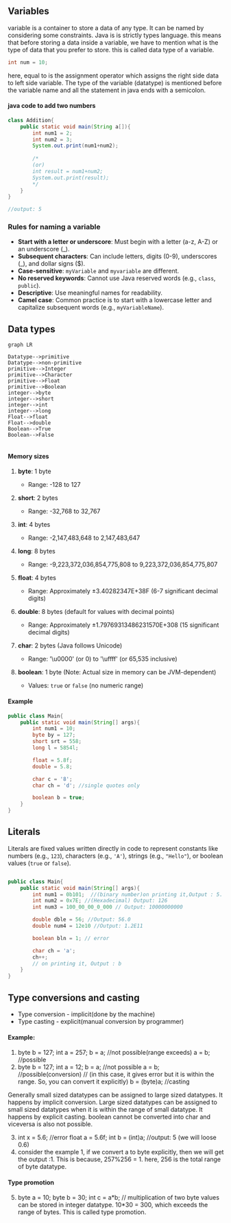 
## Variables

variable is a container to store a data of any type. It can be named by considering some constraints. Java is is strictly types language. this means that before storing a data inside a variable, we have to mention what is the type of data that you prefer to store. this is called data type of a variable.

```java
int num = 10;
```

here, equal to is the assignment operator which assigns the right side data to left side variable. The type of the variable (datatype) is mentioned before the variable name and all the statement in java ends with a semicolon.

#### java code to add two numbers

```java
class Addition{
	public static void main(String a[]){
		int num1 = 2;
		int num2 = 3;
		System.out.print(num1+num2);
		
		/*
		(or) 
		int result = num1+num2;
		System.out.print(result);
		*/
	}
}

//output: 5
```

### Rules for naming a variable

- **Start with a letter or underscore**: Must begin with a letter (a-z, A-Z) or an underscore (\_).
- **Subsequent characters**: Can include letters, digits (0-9), underscores (\_), and dollar signs ($).
- **Case-sensitive**: `myVariable` and `myvariable` are different.
- **No reserved keywords**: Cannot use Java reserved words (e.g., `class`, `public`).
- **Descriptive**: Use meaningful names for readability.
- **Camel case**: Common practice is to start with a lowercase letter and capitalize subsequent words (e.g., `myVariableName`).

## Data types

```mermaid
graph LR

Datatype-->primitive
Datatype-->non-primitive
primitive-->Integer
primitive-->Character 
primitive-->Float
primitive-->Boolean
integer-->byte
integer-->short
integer-->int
integer-->long
Float-->float
Float-->double
Boolean-->True
Boolean-->False


```


#### Memory sizes

1. **byte**: 1 byte
    
    - Range: -128 to 127
2. **short**: 2 bytes
    
    - Range: -32,768 to 32,767
3. **int**: 4 bytes
    
    - Range: -2,147,483,648 to 2,147,483,647
4. **long**: 8 bytes
    
    - Range: -9,223,372,036,854,775,808 to 9,223,372,036,854,775,807
5. **float**: 4 bytes
    
    - Range: Approximately ±3.40282347E+38F (6-7 significant decimal digits)
6. **double**: 8 bytes (default for values with decimal points)
    
    - Range: Approximately ±1.79769313486231570E+308 (15 significant decimal digits)
7. **char**: 2 bytes (Java follows Unicode)
    
    - Range: '\u0000' (or 0) to '\uffff' (or 65,535 inclusive)
8. **boolean**: 1 byte (Note: Actual size in memory can be JVM-dependent)
    
    - Values: `true` or `false` (no numeric range)


#### Example

```java
public class Main{
	public static void main(String[] args){
		int num1 = 10;
		byte by = 127;
		short srt = 558;
		long l = 5854l;

		float = 5.8f;
		double = 5.8;

		char c = '8';
		char ch = 'd'; //single quotes only

		boolean b = true;
	}
}
```


## Literals


Literals are fixed values written directly in code to represent constants like numbers (e.g., `123`), characters (e.g., `'A'`), strings (e.g., `"Hello"`), or boolean values (`true` or `false`).

```java

public class Main{
	public static void main(String[] args){
		int num1 = 0b101;  //(binary number)on printing it,Output : 5.
		int num2 = 0x7E; //(Hexadecimal) Output: 126
		int num3 = 100_00_00_0_000 // Output: 10000000000

		double dble = 56; //Output: 56.0
		double num4 = 12e10 //Output: 1.2E11

		boolean bln = 1; // error

		char ch = 'a';
		ch++;
		// on printing it, Output : b
	}
}
```


## Type conversions and casting

- Type conversion - implicit(done by the machine)
- Type casting - explicit(manual conversion by programmer)

#### Example:

1.   byte b = 127;
	int a = 257;
	 b = a;            //not possible(range exceeds)
	 a = b;           //possible
2.   byte b = 127;
	int a = 12;
	 b = a;            //not possible
	 a = b;           //possible(conversion)
	 // (in this case, it gives error but it is within the range. So, you can convert it explicitly)
	 b = (byte)a; //casting

Generally small sized datatypes can be assigned to large sized datatypes. It happens by implicit conversion.
Large sized datatypes can be assigned to small sized datatypes when it is within the range of small datatype. It happens by explicit casting.
boolean cannot be converted into char and viceversa is also not possible.


3.   int x = 5.6;    //error
	 float a = 5.6f;
	 int b = (int)a;    //output: 5 (we will loose 0.6) 
4. consider the example 1, if we convert a to byte explicitly, then we will get the output :1.
This is because, 257%256 = 1.  here, 256 is the total range of byte datatype.

#### Type promotion

5.   byte a = 10;
	byte b = 30;
	 int c = a\*b;
	 // multiplication of two byte values can be stored in integer datatype. 10\*30 = 300,
	 which exceeds the range of bytes. This is called type promotion.
	 